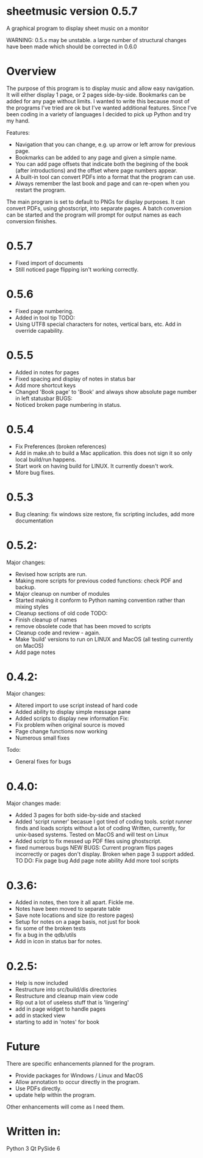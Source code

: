 # sheetmusic version 0.5.7
A graphical program to display sheet music on a monitor

WARNING: 0.5.x may be unstable. a large number of structural changes have been made which should be corrected in 0.6.0

# Overview
The purpose of this program is to display music and allow easy navigation. It will either display 1 page, or 2 pages side-by-side. Bookmarks can be added for any page without limits. I wanted to write this because most of the programs I've tried are ok but I've wanted additional features. Since I've been coding in a variety of languages I decided to pick up Python and try my hand. 

Features:
* Navigation that you can change, e.g. up arrow or left arrow for previous page.
* Bookmarks can be added to any page and given a simple name.
* You can add page offsets that indicate both the begining of the book (after introductions) and the offset where page numbers appear.
* A built-in tool can convert PDFs into a format that the program can use.
* Always remember the last book and page and can re-open when you restart the program.

The main program is set to default to PNGs for display purposes. It can convert PDFs, using ghostscript, into separate pages. A batch conversion can be started and the program will prompt for output names as each conversion finishes. 

# 0.5.7
* Fixed import of documents
* Still noticed page flipping isn't working correctly.

# 0.5.6
* Fixed page numbering.
* Added in tool tip
TODO:
* Using UTF8 special characters for notes, vertical bars, etc. Add in override capability.

# 0.5.5
* Added in notes for pages
* Fixed spacing and display of notes in status bar
* Add more shortcut keys
* Changed 'Book page' to 'Book' and always show absolute page number in left statusbar
BUGS:
* Noticed broken page numbering in status.

# 0.5.4
* Fix Preferences (broken references)
* Add in make.sh to build a Mac application. this does not sign it so only local build/run happens.
* Start work on having build for LINUX. It currently doesn't work.
* More bug fixes.

# 0.5.3
* Bug cleaning: fix windows size restore, fix scripting includes, add more documentation

# 0.5.2:
Major changes:
* Revised how scripts are run.
* Making more scripts for previous coded functions: check PDF and backup.
* Major cleanup on number of modules
* Started making it conform to Python naming convention rather than mixing styles
* Cleanup sections of old code
TODO:
* Finish cleanup of names
* remove obsolete code that has been moved to scripts
* Cleanup code and review - again.
* Make 'build' versions to run on LINUX and MacOS (all testing currently on MacOS)
* Add page notes

# 0.4.2:
Major changes:
* Altered import to use script instead of hard code
* Added ability to display simple message pane
* Added scripts to display new information
Fix:
* Fix problem wihen original source is moved
* Page change functions now working
* Numerous small fixes

Todo:
* General fixes for bugs

# 0.4.0:
Major changes made:
* Added 3 pages for both side-by-side and stacked
* Added 'script runner' becasue I got tired of coding tools.
	script runner finds and loads scripts without a lot of coding
	Written, currently, for unix-based systems. Tested on MacOS and will test on Linux
* Added script to fix messed up PDF files using ghostscript.
* fixed numerous bugs
NEW BUGS:
Current program flips pages incorrectly or pages don't display. Broken when page 3 support added.
TO DO:
Fix page bug
Add page note ability
Add more tool scripts

# 0.3.6:
* Added in notes, then tore it all apart. Fickle me.
* Notes have been moved to separate table
* Save note locations and size (to restore pages)
* Setup for notes on a page basis, not just for book
* fix some of the broken tests
* fix a bug in the qdb/utils
* Add in icon in status bar for notes.
  
# 0.2.5:
* Help is now included
* Restructure into src/build/dis directories
* Restructure and cleanup main view code
* Rip out a lot of useless stuff that is 'lingering'
* add in page widget to handle pages
* add in stacked view
* starting to add in 'notes' for book
  
# Future
There are specific enhancements planned for the program.
* Provide packages for Windows / Linux and MacOS
* Allow annotation to occur directly in the program.
* Use PDFs directly.
* update help within the program.
  
Other enhancements will come as I need them.

# Written in:
Python 3
Qt PySide 6

